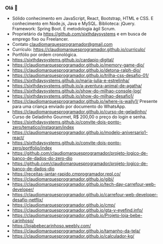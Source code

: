 ### Olá 👋
- Sólido conhecimento em JavaScript, React, Bootstrap, HTML e CSS. E conhecimento em Node.js, Java e MySQL. Biblioteca: jQuery. Framework: Spring Boot. E metodologia ágil Scrum.
- Proprietário da https://github.com/sixthdaysystems e em busca de emprego fixo ou Freelancer.
- Contato claudiomarquesprogramador@gmail.com
- Currículo: https://claudiomarquesprogramador.github.io/curriculo/
- Portfólio por ordem cronológica.
- https://sixthdaysystems.github.io/cardapio-digital/
- https://claudiomarquesprogramador.github.io/memory-game-dio/
- https://claudiomarquesprogramador.github.io/detona-ralph-dio/
- https://claudiomarquesprogramador.github.io/trilha-css-desafio-01/
- https://sixthdaysystems.github.io/maria-julia-e-estrelinha/
- https://sixthdaysystems.github.io/a-aventura-animal-de-agatha/
- https://sixthdaysystems.github.io/show-do-milhao-console-log/
- https://sixthdaysystems.github.io/show-do-milhao-desafio1/
- https://claudiomarquesprogramador.github.io/where-is-wally1/ Presente para uma criança enviado por documento do WhatsApp.
- https://claudiomarquesprogramador.github.io/curso-de-geladinho/ Curso de Geladinho Gourmet, R$ 200,00 o preço do login e senha.
- https://sixthdaysystems.github.io/convite-dois-ponto-zero/tematico/instagram/index
- https://claudiomarquesprogramador.github.io/modelo-aniversario1-react/
- https://sixthdaysystems.github.io/convite-dois-ponto-zero/portfolio/index
- https://github.com/claudiomarquesprogramador/projeto-logico-de-banco-de-dados-do-zero-dio
- https://github.com/claudiomarquesprogramador/projeto-logico-de-banco-de-dados-dio
- https://receitas-jantar-rapido.cmprogramador.repl.co/
- https://claudiomarquesprogramador.github.io/gibi/
- https://claudiomarquesprogramador.github.io/tech-day-carrefour-web-developer/
- https://claudiomarquesprogramador.github.io/carrefour-web-developer-desafio-netflix/
- https://claudiomarquesprogramador.github.io/cmp/
- https://claudiomarquesprogramador.github.io/gta-v-eyefind.info/
- https://claudiomarquesprogramador.github.io/Projeto-loja-bebe-carinhoso/
- https://lojabebecarinhoso.weebly.com/
- https://claudiomarquesprogramador.github.io/tamanho-da-tela/
- https://claudiomarquesprogramador.github.io/calculador-kg/
<!--
**claudiomarquesprogramador/claudiomarquesprogramador** is a ✨ _special_ ✨ repository because its `README.md` (this file) appears on your GitHub profile.

Here are some ideas to get you started:

- 🔭 I’m currently working on ...
- 🌱 I’m currently learning ...
- 👯 I’m looking to collaborate on ...
- 🤔 I’m looking for help with ...
- 💬 Ask me about ...
- 📫 How to reach me: ...
- 😄 Pronouns: ...
- ⚡ Fun fact: ...
-->
